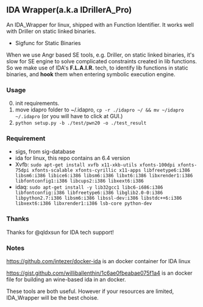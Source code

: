 ## IDA Wrapper(a.k.a IDrillerA_Pro)

An IDA_Wrapper for linux, shipped with an Function Identifier. It works well with Driller on static linked binaries.

- Sigfunc for Static Binaries

When we use Angr based SE tools, e.g. Driller, on static linked binaries, it's slow for SE engine to solve complicated constraints created in lib functions. So we make use of IDA's **F.L.A.I.R.** tech, to identify lib functions in static binaries, and **hook** them when entering symbolic execution engine.


### Usage

0. init requirements.
1. move idapro folder to ~/.idapro, `cp -r ./idapro ~/ && mv ~/idapro ~/.idapro` (or you will have to click at GUI.)
2. `python setup.py -b ./test/pwn20 -o ./test_result`

### Requirement

- sigs, from sig-database
- ida for linux, this repo contains an 6.4 version
- Xvfb:
`sudo apt-get install xvfb x11-xkb-utils xfonts-100dpi xfonts-75dpi xfonts-scalable xfonts-cyrillic x11-apps libfreetype6:i386 libsm6:i386 libice6:i386 libsm6:i386 libxt6:i386 libxrender1:i386 libfontconfig1:i386 libcups2:i386 libxext6:i386`
- idaq:
`sudo apt-get install -y lib32gcc1 libc6-i686:i386 libfontconfig:i386 libfreetype6:i386 libglib2.0-0:i386 libpython2.7:i386 libsm6:i386 libssl-dev:i386 libstdc++6:i386 libxext6:i386 libxrender1:i386 lsb-core python-dev`


### Thanks

Thanks for @qldxsun for IDA tech support!


### Notes

https://github.com/intezer/docker-ida is an docker container for IDA linux

https://gist.github.com/williballenthin/1c6ae0fbeabae075f1a4 is an docker file for building an wine-based ida in an docker.

These tools are both useful. However if your resources are limited, IDA_Wrapper will be the best choise.
